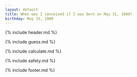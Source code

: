 ```yaml
---
layout: default
title: When was I conceived if I was born on May 31, 1909?
birthday: May 31, 1909
---
```


{% include header.md %}

{% include guess.md %}

{% include calculate.md %}

{% include safety.md %}

{% include footer.md %}



